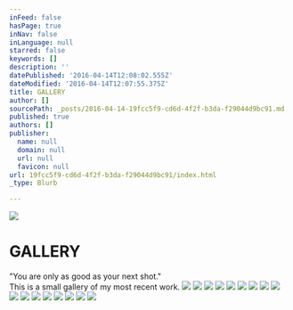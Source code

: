 ```yaml
---
inFeed: false
hasPage: true
inNav: false
inLanguage: null
starred: false
keywords: []
description: ''
datePublished: '2016-04-14T12:08:02.555Z'
dateModified: '2016-04-14T12:07:55.375Z'
title: GALLERY
author: []
sourcePath: _posts/2016-04-14-19fcc5f9-cd6d-4f2f-b3da-f29044d9bc91.md
published: true
authors: []
publisher:
  name: null
  domain: null
  url: null
  favicon: null
url: 19fcc5f9-cd6d-4f2f-b3da-f29044d9bc91/index.html
_type: Blurb

---
```

![](https://the-grid-user-content.s3-us-west-2.amazonaws.com/ee0320a0-c81a-40cf-bf28-7dfc30d23111.jpg)

# GALLERY

"You are only as good as your next shot."   
This is a small gallery of my most recent work.
![](https://the-grid-user-content.s3-us-west-2.amazonaws.com/8712906c-f917-40ba-a38e-2d1f7925649a.jpg)
![](https://the-grid-user-content.s3-us-west-2.amazonaws.com/d804c0f3-b246-4ad0-8e5c-31d2ea848ed8.jpg)
![](https://the-grid-user-content.s3-us-west-2.amazonaws.com/d06f78ac-17c2-4372-adae-99cac18d8a8c.jpg)
![](https://the-grid-user-content.s3-us-west-2.amazonaws.com/10e4c241-ba25-431d-b165-ab1b5205d72f.jpg)
![](https://the-grid-user-content.s3-us-west-2.amazonaws.com/38043bec-8fa9-4fa3-85fa-569b28e0c065.jpg)
![](https://the-grid-user-content.s3-us-west-2.amazonaws.com/3275eb90-b3cd-44f2-83d3-45299a03234d.jpg)
![](https://the-grid-user-content.s3-us-west-2.amazonaws.com/51eaa3b1-7b9c-49e8-921b-93e35eebae9b.jpg)
![](https://the-grid-user-content.s3-us-west-2.amazonaws.com/9b082c71-8ac4-4aaa-a35b-f03ad407df45.jpg)
![](https://the-grid-user-content.s3-us-west-2.amazonaws.com/a907cf8a-4167-4964-8443-03f137279f30.jpg)
![](https://the-grid-user-content.s3-us-west-2.amazonaws.com/c03fcc61-5548-4c47-8d98-8eac09e3ee1d.jpg)
![](https://the-grid-user-content.s3-us-west-2.amazonaws.com/c5bd2759-2f30-4154-afd4-cbd99c36b1a3.jpg)
![](https://the-grid-user-content.s3-us-west-2.amazonaws.com/da3447d3-a849-4285-bf8b-c8fa348e5f8d.jpg)
![](https://the-grid-user-content.s3-us-west-2.amazonaws.com/a83e062f-efab-456d-92a6-5b97a3936440.jpg)
![](https://the-grid-user-content.s3-us-west-2.amazonaws.com/b5be557f-5c31-4c5d-a45a-a07da50e66ce.jpg)
![](https://the-grid-user-content.s3-us-west-2.amazonaws.com/b2ed441c-9cc8-4926-98fd-5d6a76556fba.jpg)
![](https://the-grid-user-content.s3-us-west-2.amazonaws.com/a80a1709-0f5e-4b0d-bade-06beb5765568.jpg)
![](https://the-grid-user-content.s3-us-west-2.amazonaws.com/aacc2f38-baa2-43c2-a56d-384ae3185124.jpg)